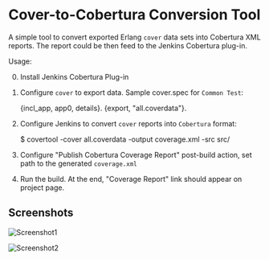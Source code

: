 Cover-to-Cobertura Conversion Tool 
==================================

A simple tool to convert exported Erlang `cover` data sets into Cobertura XML
reports. The report could be then feed to the Jenkins Cobertura plug-in.

Usage:

0. Install Jenkins Cobertura Plug-in
1. Configure `cover` to export data. Sample cover.spec for `Common Test`:

    {incl_app, app0, details}.
    {export, "all.coverdata"}.

2. Configure Jenkins to convert `cover` reports into `Cobertura` format:

    $ covertool -cover all.coverdata -output coverage.xml -src src/

3. Configure "Publish Cobertura Coverage Report" post-build action, set path
to the generated `coverage.xml`
4. Run the build. At the end, "Coverage Report" link should appear on project page.

Screenshots
-----------

![Screenshot1](covertool/raw/master/screenshots/shot1.png)

![Screenshot2](covertool/raw/master/screenshots/shot2.png)

